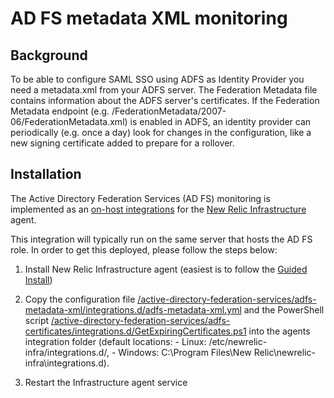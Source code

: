 # AD FS metadata XML monitoring

## Background

To be able to configure SAML SSO using ADFS as Identity Provider you need a metadata.xml from your ADFS server.
The Federation Metadata file contains information about the ADFS server's certificates. If the Federation Metadata endpoint (e.g. /FederationMetadata/2007-06/FederationMetadata.xml) is enabled in ADFS, an identity provider can periodically (e.g. once a day) look for changes in the configuration, like a new signing certificate added to prepare for a rollover.

## Installation

The Active Directory Federation Services (AD FS) monitoring is implemented as an [on-host integrations](https://docs.newrelic.com/docs/infrastructure/host-integrations/get-started/introduction-host-integrations/) for the [New Relic Infrastructure](https://docs.newrelic.com/docs/infrastructure/infrastructure-monitoring/get-started/get-started-infrastructure-monitoring/) agent.

This integration will typically run on the same server that hosts the AD FS role. In order to get this deployed, please follow the steps below:

1. Install New Relic Infrastructure agent (easiest is to follow the [Guided Install](https://docs.newrelic.com/docs/infrastructure/host-integrations/installation/new-relic-guided-install-overview/))

2. Copy the configuration file [/active-directory-federation-services/adfs-metadata-xml/integrations.d/adfs-metadata-xml.yml](/active-directory-federation-services/adfs-metadata-xml/integrations.d/adfs-metadata-xml.yml) and the PowerShell script [/active-directory-federation-services/adfs-certificates/integrations.d/GetExpiringCertificates.ps1](/active-directory-federation-services/adfs-certificates/integrations.d/GetExpiringCertificates.ps1) into the agents integration folder (default locations: - Linux: /etc/newrelic-infra/integrations.d/, - Windows: C:\Program Files\New Relic\newrelic-infra\integrations.d).

3. Restart the Infrastructure agent service
